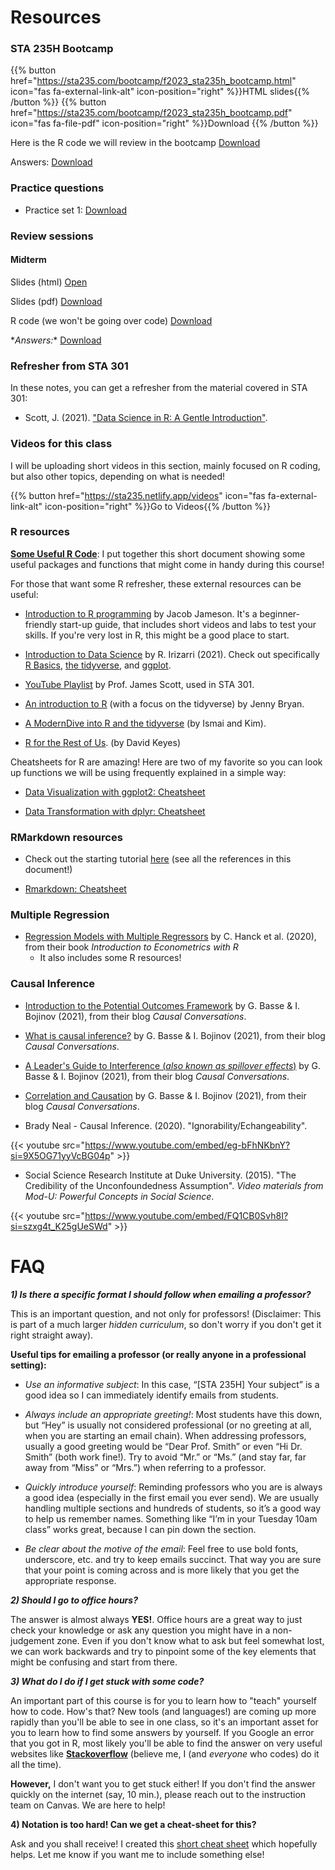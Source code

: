 ---
---
# Resources

### STA 235H Bootcamp

{{% button href="https://sta235.com/bootcamp/f2023_sta235h_bootcamp.html" icon="fas fa-external-link-alt" icon-position="right" %}}HTML slides{{% /button %}} {{% button href="https://sta235.com/bootcamp/f2023_sta235h_bootcamp.pdf" icon="fas fa-file-pdf" icon-position="right" %}}Download {{% /button %}} 

Here is the R code we will review in the bootcamp <a onclick="ga('send', 'event', 'External-Link','click','bootcamp','0','Link');" href="https://raw.githubusercontent.com/maibennett/sta235/main/exampleSite/content/bootcamp/code/sta235_bootcamp.R" target="_blank" class="btn btn-default">Download <i class="fas fa-code"></i></a>

Answers: <a onclick="ga('send', 'event', 'External-Link','click','bootcamp_answers','0','Link');" href="https://raw.githubusercontent.com/maibennett/sta235/main/exampleSite/content/bootcamp/code/sta235_bootcamp_answers.R" target="_blank" class="btn btn-default">Download <i class="fas fa-code"></i></a>

### Practice questions

<script>let date = Date.now();</script>
- Practice set 1: <a onclick="gtag('event','practice1', {'event_category': 'HW','event_label': 'practice1', 'event_action': date, 'debug_mode':true });" href="https://sta235.com/PracticeQuestions/STA235H_PracticeQ1.html" target="_blank" class="btn btn-default">Download <i class="fas fa-external-link-alt"></i></a>

### Review sessions

#### Midterm

Slides (html) <a onclick="ga('send', 'event', 'External-Link','click','reviewsession','0','Link');" href="https://sta235.com/ReviewSession/Midterm/f2023_sta235h_ReviewMidterm.html" target="_blank" class="btn btn-default">Open <i class="fas fa-external-link-alt"></i></a>

Slides (pdf) <a onclick="ga('send', 'event', 'External-Link','click','reviewsession','0','Link');" href="https://sta235.com/ReviewSession/Midterm/f2023_sta235h_ReviewMidterm.pdf" target="_blank" class="btn btn-default">Download <i class="fas fa-file-pdf"></i></a>

R code (we won't be going over code) <a onclick="ga('send', 'event', 'External-Link','click','reviewsession_code','0','Link');" href="https://raw.githubusercontent.com/maibennett/sta235/main/exampleSite/content/ReviewSession/Midterm/STA235H_ReviewMidterm.R" target="_blank" class="btn btn-default">Download<i class="fas fa-code"></i></a>

\**Answers:** <a onclick="ga('send', 'event', 'External-Link','click','reviewsession_answers','0','Link');" href="https://sta235.com/ReviewSession/Midterm/f2023_sta235h_ReviewMidterm_Answers.html" target="_blank" class="btn btn-default">Download<i class="fa-external-link-alt"></i></a>


### Refresher from STA 301

In these notes, you can get a refresher from the material covered in STA 301:

- Scott, J. (2021). ["Data Science in R: A Gentle Introduction"](https://bookdown.org/jgscott/DSGI/).

### Videos for this class

I will be uploading short videos in this section, mainly focused on R coding, but also other topics, depending on what is needed!

{{% button href="https://sta235.netlify.app/videos" icon="fas fa-external-link-alt" icon-position="right" %}}Go to Videos{{% /button %}}  

### R resources

[**Some Useful R Code**](https://sta235.netlify.app/UsefulRCode/STA235H_Useful_R_Code.html): I put together this short document showing some useful packages and functions that might come in handy during this course!

For those that want some R refresher, these external resources can be useful:

- [Introduction to R programming](https://jacobjameson.github.io/Intro%20R.html) by Jacob Jameson. It's a beginner-friendly start-up guide, that includes short videos and labs to test your skills. If you're very lost in R, this might be a good place to start. 

- [Introduction to Data Science](https://rafalab.github.io/dsbook/) by R. Irizarri (2021). Check out specifically [R Basics](https://rafalab.github.io/dsbook/r-basics.html), [the tidyverse](https://rafalab.github.io/dsbook/tidyverse.html), and [ggplot](https://rafalab.github.io/dsbook/ggplot2.html).

- [YouTube Playlist](https://youtube.com/playlist?list=PL8Yi9OGQMf2EFHkS8-n5AXuaFpD_rXdoA) by Prof. James Scott, used in STA 301.

- [An introduction to R](https://stat545.com/) (with a focus on the tidyverse) by Jenny Bryan.

- [A ModernDive into R and the tidyverse](https://moderndive.com/index.html) (by Ismai and Kim).

- [R for the Rest of Us](https://rfortherestofus.com/resources/). (by David Keyes)

Cheatsheets for R are amazing! Here are two of my favorite so you can look up functions we will be using frequently explained in a simple way:

- [Data Visualization with ggplot2: Cheatsheet](https://sta235.netlify.com/images/data-visualization.pdf)

- [Data Transformation with dplyr: Cheatsheet](https://sta235.netlify.com/images/data-transformation.pdf)


### RMarkdown resources

- Check out the starting tutorial [here](https://sta235.netlify.app/rmarkdown_tutorial/) (see all the references in this document!)

- [Rmarkdown: Cheatsheet](https://sta235.netlify.com/images/rmarkdown.pdf)

### Multiple Regression

- [Regression Models with Multiple Regressors](https://www.econometrics-with-r.org/6-rmwmr.html) by C. Hanck et al. (2020), from their book *Introduction to Econometrics with R*
	- It also includes some R resources!

### Causal Inference

- [Introduction to the Potential Outcomes Framework](https://www.causalconversations.com/post/po-introduction/) by G. Basse & I. Bojinov (2021), from their blog *Causal Conversations*.

- [What is causal inference?](https://www.causalconversations.com/post/causal-inf-intro/) by G. Basse & I. Bojinov (2021), from their blog *Causal Conversations*.

- [A Leader's Guide to Interference (*also known as spillover effects*)](https://www.causalconversations.com/post/interference/) by G. Basse & I. Bojinov (2021), from their blog *Causal Conversations*.

- [Correlation and Causation](https://www.causalconversations.com/post/correlation-causation/) by G. Basse & I. Bojinov (2021), from their blog *Causal Conversations*.

- Brady Neal - Causal Inference. (2020). "Ignorability/Echangeability".

{{< youtube src="https://www.youtube.com/embed/eg-bFhNKbnY?si=9X5OG71yyVcBG04p" >}}

- Social Science Research Institute at Duke University. (2015). "The Credibility of the Unconfoundedness Assumption". *Video materials from Mod-U: Powerful Concepts in Social Science*.

{{< youtube src="https://www.youtube.com/embed/FQ1CB0Svh8I?si=szxg4t_K25gUeSWd" >}}


# FAQ

***1) Is there a specific format I should follow when emailing a professor?***

This is an important question, and not only for professors! (Disclaimer: This is part of a much larger *hidden curriculum*, so don't worry if you don't get it right straight away).

**Useful tips for emailing a professor (or really anyone in a professional setting):**

- *Use an informative subject*: In this case, “[STA 235H] Your subject” is a good idea so I can immediately identify emails from students.

- *Always include an appropriate greeting!*: Most students have this down, but “Hey” is usually not considered professional (or no greeting at all, when you are starting an email chain). When addressing professors, usually a good greeting would be “Dear Prof. Smith” or even “Hi Dr. Smith” (both work fine!). Try to avoid “Mr.” or “Ms.” (and stay far, far away from “Miss” or “Mrs.”) when referring to a professor.

- *Quickly introduce yourself*: Reminding professors who you are is always a good idea (especially in the first email you ever send). We are usually handling multiple sections and hundreds of students, so it’s a good way to help us remember names. Something like “I’m in your Tuesday 10am class” works great, because I can pin down the section.

- *Be clear about the motive of the email*: Feel free to use bold fonts, underscore, etc. and try to keep emails succinct. That way you are sure that your point is coming across and is more likely that you get the appropriate response.


***2) Should I go to office hours?***

The answer is almost always **YES!**. Office hours are a great way to just check your knowledge or ask any question you might have in a non-judgement zone. Even if you don't know what to ask but feel somewhat lost, we can work backwards and try to pinpoint some of the key elements that might be confusing and start from there.  

***3) What do I do if I get stuck with some code?***

An important part of this course is for you to learn how to "teach" yourself how to code. How's that? New tools (and languages!) are coming up more rapidly than you'll be able to see in one class, so it's an important asset for you to learn how to find some answers by yourself. If you Google an error that you got in R, most likely you'll be able to find the answer on very useful websites like **[Stackoverflow](https://stackoverflow.com/)** (believe me, I (and *everyone* who codes) do it all the time). 

**However,** I don't want you to get stuck either! If you don't find the answer quickly on the internet (say, 10 min.), please reach out to the instruction team on Canvas. We are here to help!

**4) Notation is too hard! Can we get a cheat-sheet for this?**

Ask and you shall receive! I created this [short cheat sheet](https://sta235.netlify.app/notation_cheatsheet/) which hopefully helps. Let me know if you want me to include something else!
